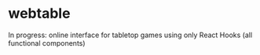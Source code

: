 # webtable
In progress: online interface for tabletop games using only React Hooks (all functional components)
